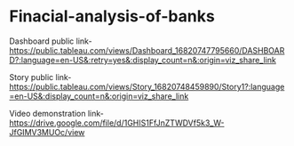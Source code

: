 # Finacial-analysis-of-banks


Dashboard public link-https://public.tableau.com/views/Dashboard_16820747795660/DASHBOARD?:language=en-US&:retry=yes&:display_count=n&:origin=viz_share_link

Story public link-https://public.tableau.com/views/Story_16820748459890/Story1?:language=en-US&:display_count=n&:origin=viz_share_link

Video demonstration link-https://drive.google.com/file/d/1GHIS1FfJnZTWDVf5k3_W-JfGIMV3MUOc/view
